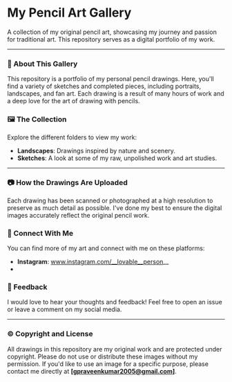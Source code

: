 # My Pencil Art Gallery

A collection of my original pencil art, showcasing my journey and passion for traditional art. This repository serves as a digital portfolio of my work.

---

### 🎨 About This Gallery

This repository is a portfolio of my personal pencil drawings. Here, you'll find a variety of sketches and completed pieces, including portraits, landscapes, and fan art. Each drawing is a result of many hours of work and a deep love for the art of drawing with pencils.

### 🖼️ The Collection

Explore the different folders to view my work:

-   **Landscapes**: Drawings inspired by nature and scenery.
-   **Sketches**: A look at some of my raw, unpolished work and art studies.


---

### 📷 How the Drawings Are Uploaded

Each drawing has been scanned or photographed at a high resolution to preserve as much detail as possible. I've done my best to ensure the digital images accurately reflect the original pencil work.

### 🔗 Connect With Me

You can find more of my art and connect with me on these platforms:

-   **Instagram**: www.instagram.com/__lovable__person__
- 

### 📝 Feedback

I would love to hear your thoughts and feedback! Feel free to open an issue or leave a comment on my social media.

---

### © Copyright and License

All drawings in this repository are my original work and are protected under copyright. Please do not use or distribute these images without my permission. If you'd like to use an image for a specific purpose, please contact me directly at **[gpraveenkumar2005@gmail.com]**.
